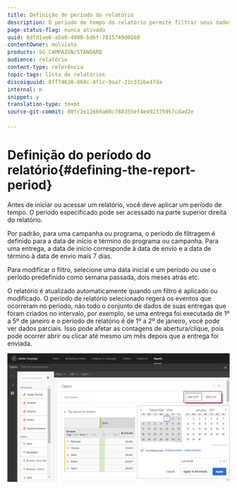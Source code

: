```yaml
---
title: Definição do período do relatório
description: O período de tempo do relatório permite filtrar seus dados dependendo das datas escolhidas.
page-status-flag: nunca ativado
uuid: 8dfd1ae6-a5a0-4900-bd6f-7815749d0b60
contentOwner: molviato
products: SG_CAMPAIGN/STANDARD
audience: relatório
content-type: referência
topic-tags: lista de relatórios
discoiquuid: 8ff74630-860c-4f1c-9aa7-21c3326e47da
internal: n
snippet: y
translation-type: tm+mt
source-git-commit: 00fc2e12669a00c788355ef4e492375957cdad2e

---
```



# Definição do período do relatório{#defining-the-report-period}

Antes de iniciar ou acessar um relatório, você deve aplicar um período de tempo. O período especificado pode ser acessado na parte superior direita do relatório.

Por padrão, para uma campanha ou programa, o período de filtragem é definido para a data de início e término do programa ou campanha. Para uma entrega, a data de início corresponde à data de envio e a data de término à data de envio mais 7 dias.

Para modificar o filtro, selecione uma data inicial e um período ou use o período predefinido como semana passada, dois meses atrás etc.

O relatório é atualizado automaticamente quando um filtro é aplicado ou modificado. O período de relatório selecionado regerá os eventos que ocorreram no período, não todo o conjunto de dados de suas entregas que foram criados no intervalo, por exemplo, se uma entrega foi executada de 1º a 5º de janeiro e o período de relatório é de 1º a 2º de janeiro, você pode ver dados parciais. Isso pode afetar as contagens de abertura/clique, pois pode ocorrer abrir ou clicar até mesmo um mês depois que a entrega foi enviada.

![](assets/campaign_reports_5.png)

